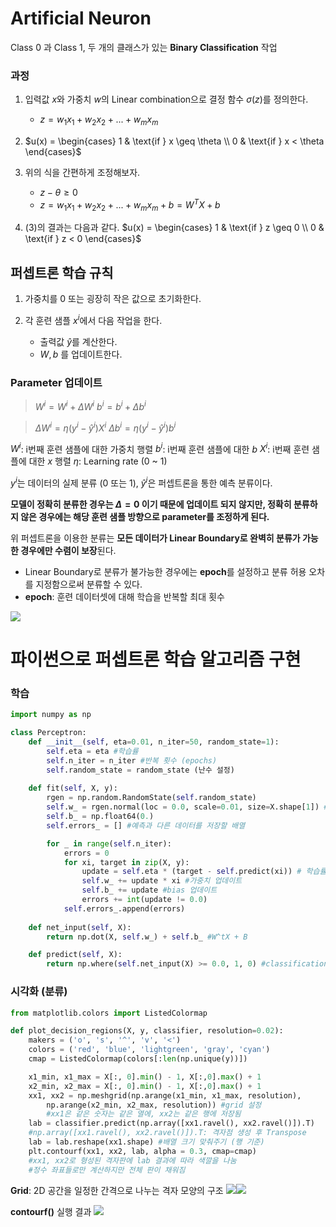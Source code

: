 # Artificial Neuron
Class 0 과 Class 1, 두 개의 클래스가 있는 **Binary Classification** 작업

### 과정

1. 입력값 $x$와 가중치 $w$의 Linear combination으로 결정 함수 $\sigma(z)$를 정의한다.

	- $z=w_1x_1 + w_2x_2 + ... + w_mx_m$

2. $u(x) = \begin{cases} 1 & \text{if } x \geq \theta \\ 0 & \text{if } x < \theta 
\end{cases}$
	
3. 위의 식을 간편하게 조정해보자.
	
    - $z - \theta \geq 0$
    - $z = w_1x_1 + w_2x_2 + ... + w_mx_m + b = W^TX + b$ 

4. (3)의 결과는 다음과 같다.
$u(x) = \begin{cases} 1 & \text{if } z \geq 0 \\ 0 & \text{if } z < 0 
\end{cases}$

## 퍼셉트론 학습 규칙

1. 가중치를 0 또는 굉장히 작은 값으로 초기화한다.
2. 각 훈련 샘플 $x^i$에서 다음 작업을 한다.
	
    - 출력값 $\hat{y}$를 계산한다.
    - $W, b$ 를 업데이트한다.
    
### Parameter 업데이트
>$W^i = W^i + \Delta{W^i}$
$b^i = b^i + \Delta{b^i}$

>$\Delta{W^i} = \eta(y^i - \hat{y}^i)X^i$
$\Delta{b^i} = \eta(y^i - \hat{y}^i)b^i$

$W^i$: i번째 훈련 샘플에 대한 가중치 행렬
$b^i$: i번째 훈련 샘플에 대한 $b$
$X^i$: i번째 훈련 샘플에 대한 $x$ 행렬
$\eta$: Learning rate (0 ~ 1)

$y^i$는 데이터의 실제 분류 (0 또는 1), $\hat{y}^i$은 퍼셉트론을 통한 예측 분류이다.

**모델이 정확히 분류한 경우는 $\Delta = 0$ 이기 때문에 업데이트 되지 않지만, 정확히 분류하지 않은 경우에는 해당 훈련 샘플 방향으로 parameter를 조정하게 된다.**

위 퍼셉트론을 이용한 분류는 **모든 데이터가 Linear Boundary로 완벽히 분류가 가능한 경우에만 수렴이 보장**된다.

- Linear Boundary로 분류가 불가능한 경우에는 **epoch**를 설정하고 분류 허용 오차를 지정함으로써 분류할 수 있다.
- **epoch**: 훈련 데이터셋에 대해 학습을 반복할 최대 횟수

![](https://velog.velcdn.com/images/kvvon/post/62e8c867-cf19-4bd7-9cc2-e2cc65042666/image.png)


# 파이썬으로 퍼셉트론 학습 알고리즘 구현
### 학습

```python
import numpy as np

class Perceptron:
    def __init__(self, eta=0.01, n_iter=50, random_state=1):      
        self.eta = eta #학습률
        self.n_iter = n_iter #반복 횟수 (epochs)
        self.random_state = random_state (난수 설정)
    
    def fit(self, X, y):
        rgen = np.random.RandomState(self.random_state)
        self.w_ = rgen.normal(loc = 0.0, scale=0.01, size=X.shape[1]) #가중치를 정규 분포를 따르는 난수로 설정
        self.b_ = np.float64(0.)
        self.errors_ = [] #예측과 다른 데이터를 저장할 배열

        for _ in range(self.n_iter):
            errors = 0
            for xi, target in zip(X, y):
                update = self.eta * (target - self.predict(xi)) # 학습률 * (오차)
                self.w_ += update * xi #가중치 업데이트
                self.b_ += update #bias 업데이트
                errors += int(update != 0.0) 
            self.errors_.append(errors)
    
    def net_input(self, X):
        return np.dot(X, self.w_) + self.b_ #W^tX + B

    def predict(self, X):
        return np.where(self.net_input(X) >= 0.0, 1, 0) #classification
```

### 시각화 (분류)
```python
from matplotlib.colors import ListedColormap

def plot_decision_regions(X, y, classifier, resolution=0.02):
    makers = ('o', 's', '^', 'v', '<')
    colors = ('red', 'blue', 'lightgreen', 'gray', 'cyan')
    cmap = ListedColormap(colors[:len(np.unique(y))])

    x1_min, x1_max = X[:, 0].min() - 1, X[:,0].max() + 1
    x2_min, x2_max = X[:, 0].min() - 1, X[:,0].max() + 1
    xx1, xx2 = np.meshgrid(np.arange(x1_min, x1_max, resolution), 
    	np.arange(x2_min, x2_max, resolution)) #grid 설정
        #xx1은 같은 숫자는 같은 열에, xx2는 같은 행에 저장됨 
    lab = classifier.predict(np.array([xx1.ravel(), xx2.ravel()]).T)
    #np.array([xx1.ravel(), xx2.ravel()]).T: 격자점 생성 후 Transpose
    lab = lab.reshape(xx1.shape) #배열 크기 맞춰주기 (행 기준)
    plt.contourf(xx1, xx2, lab, alpha = 0.3, cmap=cmap) 
    #xx1, xx2로 형성된 격자판에 lab 결과에 따라 색깔을 나눔
    #정수 좌표들로만 계산하지만 전체 판이 채워짐
```

**Grid**:  2D 공간을 일정한 간격으로 나누는 격자 모양의 구조
![](https://velog.velcdn.com/images/kvvon/post/6cbb1ced-de33-4a04-9cfd-658ee6d68536/image.png)![](https://velog.velcdn.com/images/kvvon/post/c0e4b7d5-39a1-41dc-a46f-181112bc421c/image.png)

**contourf()** 실행 결과
![](https://velog.velcdn.com/images/kvvon/post/d5c4e29d-c238-4b1c-9f69-a12b644711d7/image.png)

